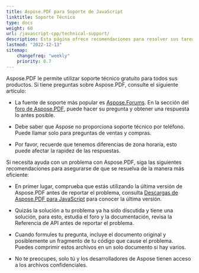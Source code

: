 ```yaml
---
title: Aspose.PDF para Soporte de JavaScript
linktitle: Soporte Técnico
type: docs
weight: 60
url: /javascript-cpp/technical-support/
description: Esta página ofrece recomendaciones para resolver sus tareas de manera rápida y de calidad usando Aspose.PDF para JavaScript.
lastmod: "2022-12-13"
sitemap:
    changefreq: "weekly"
    priority: 0.7
---
```


Aspose.PDF le permite utilizar soporte técnico gratuito para todos sus productos. Si tiene preguntas sobre Aspose.PDF, consulte el siguiente artículo:

- La fuente de soporte más popular es [Aspose.Forums](https://forum.aspose.com/). En la sección del [foro de Aspose.PDF](https://forum.aspose.com/c/pdf/10), puede hacer su pregunta y obtener una respuesta lo antes posible.

- Debe saber que Aspose no proporciona soporte técnico por teléfono. Puede llamar solo para preguntas de ventas y compras.

- Por favor, recuerde que tenemos diferencias de zona horaria, esto puede afectar la rapidez de las respuestas.

Si necesita ayuda con un problema con Aspose.PDF, siga las siguientes recomendaciones para asegurarse de que se resuelva de la manera más eficiente:

- En primer lugar, comprueba que estás utilizando la última versión de Aspose.PDF antes de reportar el problema, consulta [Descargas de Aspose.PDF para JavaScript](https://releases.aspose.com/pdf/javascriptcpp/) para conocer la última versión.

- Quizás la solución a tu problema ya ha sido discutida y tiene una solución, para esto, estudia el foro y la documentación, revisa la Referencia de API antes de reportar el problema.

- Cuando formules tu pregunta, incluye el documento original y posiblemente un fragmento de tu código que cause el problema. Puedes comprimir estos archivos en un solo documento si hay varios.

- No te preocupes, solo tú y los desarrolladores de Aspose tienen acceso a los archivos confidenciales.